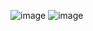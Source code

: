 ![image](https://github.com/user-attachments/assets/eb6d9f14-bc5e-4556-a6aa-14d9787fbb75)
![image](https://github.com/user-attachments/assets/0c90db19-5364-4fee-8c1f-c4b205b32d4a)

